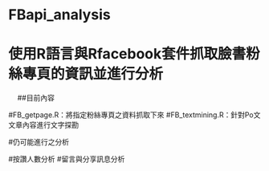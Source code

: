# FBapi_analysis
# 使用R語言與Rfacebook套件抓取臉書粉絲專頁的資訊並進行分析
　
##目前內容　　　
　　

#FB_getpage.R：將指定粉絲專頁之資料抓取下來
#FB_textmining.R：針對Po文文章內容進行文字探勘
　
　
　
　

#仍可能進行之分析

#按讚人數分析
#留言與分享訊息分析

